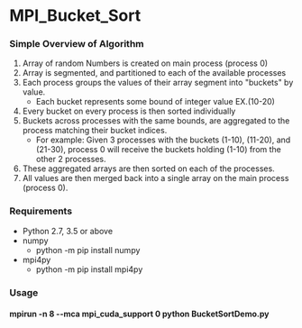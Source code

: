 # MPI_Bucket_Sort

### Simple Overview of Algorithm
1. Array of random Numbers is created on main process (process 0)
2. Array is segmented, and partitioned to each of the available processes
3. Each process groups the values of their array segment into "buckets" by value.
   - Each bucket represents some bound of integer value EX.(10-20)
4. Every bucket on every process is then sorted individually
5. Buckets across processes with the same bounds, are aggregated to the process matching their bucket indices.
   - For example: Given 3 processes with the buckets (1-10), (11-20), and (21-30), process 0 will receive the buckets holding (1-10) from the other 2 processes. 
6. These aggregated arrays are then sorted on each of the processes. 
7. All values are then merged back into a single array on the main process (process 0). 

### Requirements
- Python 2.7, 3.5 or above
- numpy
  - python -m pip install numpy
- mpi4py
  - python -m pip install mpi4py

### Usage
#### mpirun -n 8 --mca mpi_cuda_support 0 python BucketSortDemo.py